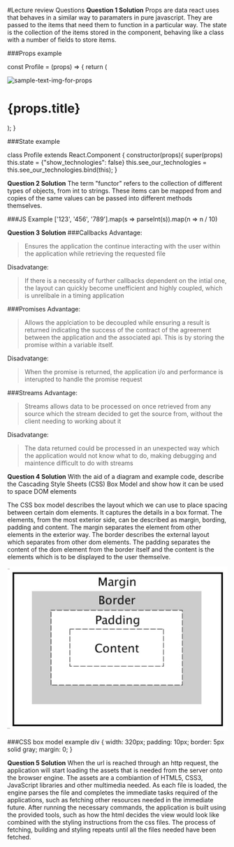#Lecture review Questions
**Question 1 Solution**
Props are data react uses that behaves in a similar way to paramaters in pure javascript. They are passed to the items that need them to function in a particular way. The state is the collection of the items stored in the component, behaving like a class with a number of fields to store items.

###Props example

const Profile = (props) => { return (

<div style={style}>
<img src={props.logo_url} alt = "sample-text-img-for-props" height="250px"/>
<h1>{props.title}</h1>
</div> );
}

###State example

class Profile extends React.Component {
constructor(props){
super(props)
this.state = {"show_technologies": false}
this.see_our_technologies = this.see_our_technologies.bind(this);
}

**Question 2 Solution**
The term "functor" refers to the collection of different types of objects, from int to strings. These items can be mapped from and copies of the same values can be passed into different methods themselves.

###JS Example
['123', '456', '789'].map(s => parseInt(s)).map(n => n / 10)

**Question 3 Solution**
###Callbacks
Advantage:

> Ensures the application the continue interacting with the user within the application while retrieving the requested file

Disadvatange:

> If there is a necessity of further callbacks dependent on the intial one, the layout can quickly become unefficient and highly coupled, which is unrelibale in a timing application

###Promises
Advantage:

> Allows the applciation to be decoupled while ensuring a result is returned indicating the success of the contract of the agreement between the application and the associated api. This is by storing the promise within a variable itself.

Disadvatange:

> When the promise is returned, the application i/o and performance is interupted to handle the promise request

###Streams
Advantage:

> Streams allows data to be processed on once retrieved from any source which the stream decided to get the source from, without the client needing to working about it

Disadvatange:

> The data returned could be processed in an unexpected way which the application would not know what to do, making debugging and maintence difficult to do with streams

**Question 4 Solution**
With the aid of a diagram and example code, describe the Cascading Style Sheets (CSS) Box Model and show how it can be used to space DOM elements

The CSS box model describes the layout which we can use to place spacing between certain dom elements. It captures the details in a box format. The elements, from the most exterior side, can be described as margin, bording, padding and content. The margin separates the element from other elements in the exterior way. The border describes the external layout which separates from other dom elements. The padding separates the content of the dom element from the border itself and the content is the elements which is to be displayed to the user themselve.

![CSS Box Model](./css-box.jpg)

###CSS box model example
div {
width: 320px;
padding: 10px;
border: 5px solid gray;
margin: 0;
}

**Question 5 Solution**
When the url is reached through an http request, the application will start loading the assets that is needed from the server onto the browser engine. The assets are a combiantion of HTML5, CSS3, JavaScript libraries and other multimedia needed. As each file is loaded, the engine parses the file and completes the immediate tasks required of the applications, such as fetching other resources needed in the immediate future. After running the necessary commands, the application is built using the provided tools, such as how the html decides the view would look like combined with the styling instructions from the css files. The process of fetching, building and styling repeats until all the files needed have been fetched.
